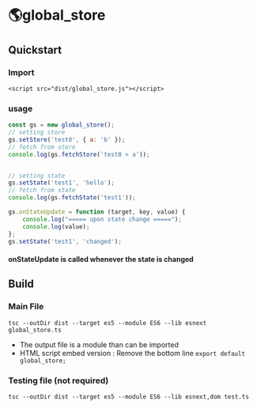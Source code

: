 # 🌎global_store

## Quickstart
### Import
`<script src="dist/global_store.js"></script>`

### usage
```javascript
const gs = new global_store();
// setting store
gs.setStore('test0', { a: 'b' });
// fetch from store
console.log(gs.fetchStore('test0 > a'));


// setting state
gs.setState('test1', 'hello');
// fetch from state
console.log(gs.fetchState('test1'));

gs.onStateUpdate = function (target, key, value) {
    console.log("===== upon state change =====");
    console.log(value);
};
gs.setState('test1', 'changed');
```
#### onStateUpdate is called whenever the state is changed



## Build

### Main File
`tsc --outDir dist --target es5 --module ES6 --lib esnext global_store.ts`

- The output file is a module than can be imported
- HTML script embed version : Remove the bottom line `export default global_store;`

### Testing file (not required)
`tsc --outDir dist --target es5 --module ES6 --lib esnext,dom test.ts`
